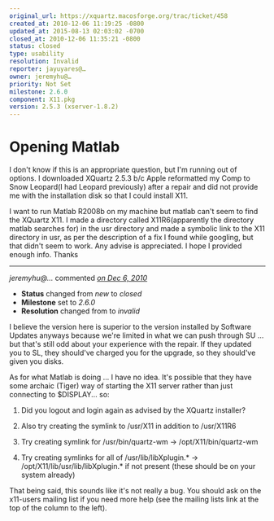 ```yaml
---
original_url: https://xquartz.macosforge.org/trac/ticket/458
created_at: 2010-12-06 11:19:25 -0800
updated_at: 2015-08-13 02:03:02 -0700
closed_at: 2010-12-06 11:35:21 -0800
status: closed
type: usability
resolution: Invalid
reporter: jayuyares@…
owner: jeremyhu@…
priority: Not Set
milestone: 2.6.0
component: X11.pkg
version: 2.5.3 (xserver-1.8.2)
---
```


Opening Matlab
==============


I don't know if this is an appropriate question, but I'm running out of options. I downloaded XQuartz 2.5.3 b/c Apple reformatted my Comp to Snow Leopard(I had Leopard previously) after a repair and did not provide me with the installation disk so that I could install X11.

I want to run Matlab R2008b on my machine but matlab can't seem to find the XQuartz X11. I made a directory called X11R6(apparently the directory matlab searches for) in the usr directory and made a symbolic link to the X11 directory in usr, as per the description of a fix I found while googling, but that didn't seem to work. Any advise is appreciated. I hope I provided enough info. Thanks



---

*jeremyhu@…* commented *[on Dec 6, 2010](https://xquartz.macosforge.org/trac/ticket/458#comment:1 "December 6, 2010 at 11:35 AM PST")*

-   **Status** changed from *new* to *closed*
-   **Milestone** set to *2.6.0*
-   **Resolution** changed from to *invalid*

I believe the version here is superior to the version installed by Software Updates anyways because we're limited in what we can push through SU ... but that's still odd about your experience with the repair. If they updated you to SL, they should've charged you for the upgrade, so they should've given you disks.

As for what Matlab is doing ... I have no idea. It's possible that they have some archaic (Tiger) way of starting the X11 server rather than just connecting to $DISPLAY... so:

1) Did you logout and login again as advised by the XQuartz installer?

2) Also try creating the symlink to /usr/X11 in addition to /usr/X11R6

3) Try creating symlink for /usr/bin/quartz-wm -&gt; /opt/X11/bin/quartz-wm

4) Try creating symlinks for all of /usr/lib/libXplugin.\* -&gt; /opt/X11/lib/usr/lib/libXplugin.\* if not present (these should be on your system already)

That being said, this sounds like it's not really a bug. You should ask on the x11-users mailing list if you need more help (see the mailing lists link at the top of the column to the left).



